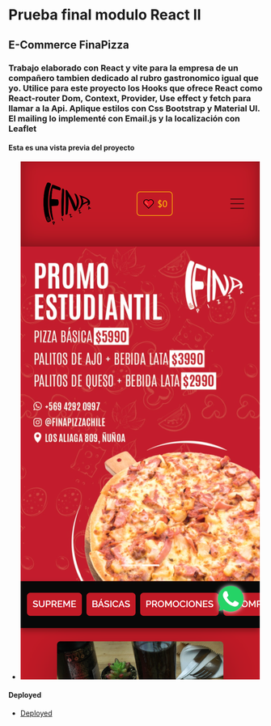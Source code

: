 # Prueba final modulo React II

## E-Commerce FinaPizza

### Trabajo elaborado con React y vite para la empresa de un compañero tambien dedicado al rubro gastronomico igual que yo. Utilice para este proyecto los Hooks que ofrece React como React-router Dom, Context, Provider, Use effect y fetch para llamar a la Api. Aplique estilos con Css Bootstrap y Material UI. El mailing lo implementé con Email.js y la localización con Leaflet

#### Esta es una vista previa del proyecto

- ![Screenshot](public/img/fina_pizza_screenshot.png)

#### Deployed

- [Deployed](https://finapizza-new-test.netlify.app/)
  